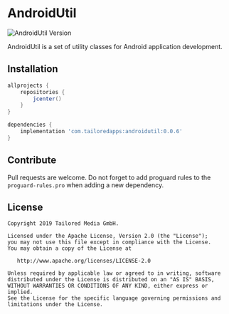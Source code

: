 # AndroidUtil

![AndroidUtil Version](https://img.shields.io/badge/AndroidReactor-0.0.6-blue.svg)

AndroidUtil is a set of utility classes for Android application development.

## Installation

```groovy
allprojects {
    repositories {
        jcenter()
    }
}

dependencies {
    implementation 'com.tailoredapps:androidutil:0.0.6'
}
```

## Contribute

Pull requests are welcome. Do not forget to add proguard rules to the `proguard-rules.pro` when adding a new dependency.

## License

```
Copyright 2019 Tailored Media GmbH.

Licensed under the Apache License, Version 2.0 (the "License");
you may not use this file except in compliance with the License.
You may obtain a copy of the License at

   http://www.apache.org/licenses/LICENSE-2.0

Unless required by applicable law or agreed to in writing, software
distributed under the License is distributed on an "AS IS" BASIS,
WITHOUT WARRANTIES OR CONDITIONS OF ANY KIND, either express or implied.
See the License for the specific language governing permissions and
limitations under the License.
```